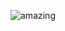 ![amazing](https://www.nasa.gov/sites/default/files/thumbnails/image/bh_accretiondisk_sim_stationary_websize.gif)
